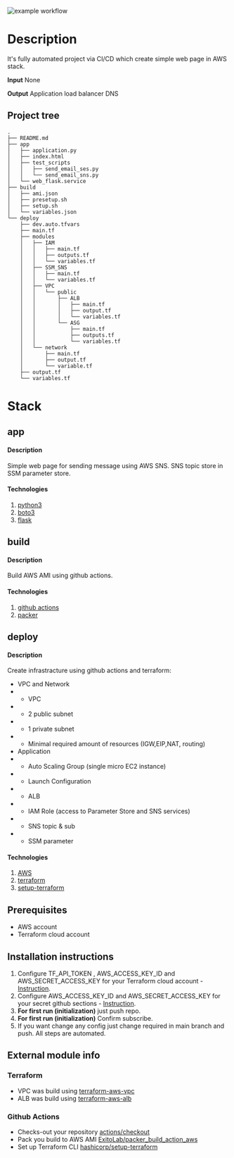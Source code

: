 ![example workflow](https://github.com/mrthehavok/CS_DevOps/workflows/CI_CD/badge.svg)


# Description 
It's fully automated project via CI/CD which create simple web page in AWS stack.

**Input**
None

**Output**
Application load balancer DNS

## Project tree 
```
.
├── README.md
├── app
│   ├── application.py
│   ├── index.html
│   ├── test_scripts
│   │   ├── send_email_ses.py
│   │   └── send_email_sns.py
│   └── web_flask.service
├── build
│   ├── ami.json
│   ├── presetup.sh
│   ├── setup.sh
│   └── variables.json
└── deploy
    ├── dev.auto.tfvars
    ├── main.tf
    ├── modules
    │   ├── IAM
    │   │   ├── main.tf
    │   │   ├── outputs.tf
    │   │   └── variables.tf
    │   ├── SSM_SNS
    │   │   ├── main.tf
    │   │   └── variables.tf
    │   ├── VPC
    │   │   └── public
    │   │       ├── ALB
    │   │       │   ├── main.tf
    │   │       │   ├── output.tf
    │   │       │   └── variables.tf
    │   │       └── ASG
    │   │           ├── main.tf
    │   │           ├── outputs.tf
    │   │           └── variables.tf
    │   └── network
    │       ├── main.tf
    │       ├── output.tf
    │       └── variable.tf
    ├── output.tf
    └── variables.tf
```

# Stack 
## app
#### Description
Simple web page for sending message using AWS SNS. SNS topic store in SSM parameter store.

#### Technologies
1. [python3](https://docs.python.org/3/)
2. [boto3](https://boto3.amazonaws.com/v1/documentation/api/latest/index.html)
3. [flask](https://flask.palletsprojects.com/en/2.0.x/)



## build
#### Description
Build AWS AMI using github actions.

#### Technologies
1. [github actions](https://docs.github.com/en/actions)
2. [packer](https://www.packer.io/docs)


## deploy
#### Description
Create infrastracture using github actions and terraform:

- VPC and Network
- - VPC
- - 2 public subnet
- - 1 private subnet
- - Minimal required amount of resources (IGW,EIP,NAT, routing)
- Application
- - Auto Scaling Group (single micro EC2 instance)
- - Launch Configuration
- - ALB
- - IAM Role (access to Parameter Store and SNS services)
- - SNS topic & sub
- - SSM parameter

#### Technologies
1. [AWS](https://docs.aws.amazon.com/)
2. [terraform](https://www.terraform.io/docs/index.html)
3. [setup-terraform](https://github.com/hashicorp/setup-terraform)

## Prerequisites
- AWS account
- Terraform cloud account

## Installation instructions
1. Configure TF_API_TOKEN , AWS_ACCESS_KEY_ID and AWS_SECRET_ACCESS_KEY for your Terraform cloud account - [Instruction](https://learn.hashicorp.com/tutorials/terraform/github-actions).
2. Configure AWS_ACCESS_KEY_ID and AWS_SECRET_ACCESS_KEY for your secret github sections -  [Instruction](https://docs.github.com/en/actions/security-guides/encrypted-secrets).
3. **For first run (initialization)** just push repo.
4. **For first run (initialization)** Confirm subscribe.
5. If you want change any config just change required in main branch and push. All steps are automated.

## External module info
### Terraform
- VPC was build using  [terraform-aws-vpc](https://github.com/terraform-aws-modules/terraform-aws-vpc)
- ALB was build using  [terraform-aws-alb](https://github.com/terraform-aws-modules/terraform-aws-alb)

### Github Actions
- Checks-out your repository [actions/checkout](https://github.com/marketplace/actions/checkout)
- Pack you build to AWS AMI [ExitoLab/packer_build_action_aws](https://github.com/marketplace/actions/packer-build-on-aws)
- Set up Terraform CLI [hashicorp/setup-terraform](https://github.com/marketplace/actions/hashicorp-setup-terraform)


